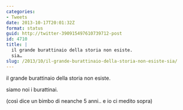 ```yaml
---
categories:
- Tweets
date: 2013-10-17T20:01:32Z
format: status
guid: http://twitter-390915497610739712-post
id: 4710
title: |
  il grande burattinaio della storia non esiste.
  sia…
slug: /2013/10/il-grande-burattinaio-della-storia-non-esiste-sia/
---
```


il grande burattinaio della storia non esiste.
  
siamo noi i burattinai.

(così dice un bimbo di neanche 5 anni.. e io ci medito sopra)
